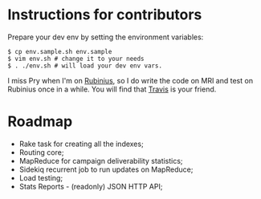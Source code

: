# Instructions for contributors

Prepare your dev env by setting the environment variables:

```
$ cp env.sample.sh env.sample
$ vim env.sh # change it to your needs
$ . ./env.sh # will load your dev env vars.
```

I miss Pry when I'm on [Rubinius](http://rubini.us/), so I do write the code on MRI and test on Rubinius once in a while. You will find that [Travis](https://travis-ci.org/) is your friend.

# Roadmap

- Rake task for creating all the indexes;
- Routing core;
- MapReduce for campaign deliverability statistics;
- Sidekiq recurrent job to run updates on MapReduce;
- Load testing;
- Stats Reports - (readonly) JSON HTTP API;
